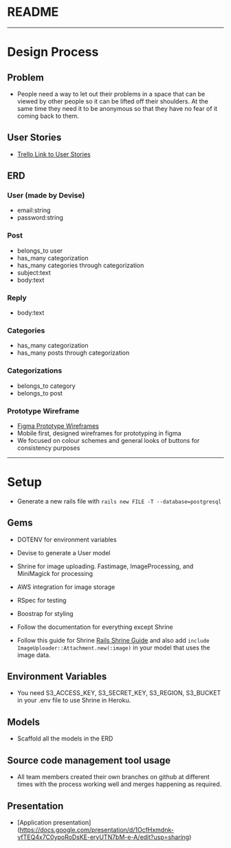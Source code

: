  # README

---

# Design Process

## Problem

- People need a way to let out their problems in a space that can be viewed by other people so it can be lifted off their shoulders. At the same time they need it to be anonymous so that they have no fear of it coming back to them.

## User Stories

- [Trello Link to User Stories](https://trello.com/b/j7Uiv1YR/railsline)

## ERD

### User (made by Devise)

- email:string
- password:string

### Post

- belongs_to user
- has_many categorization
- has_many categories through categorization
- subject:text
- body:text

### Reply

- body:text

### Categories

- has_many categorization
- has_many posts through categorization

### Categorizations
- belongs_to category
- belongs_to post

### Prototype Wireframe

- [Figma Prototype Wireframes](https://www.figma.com/file/a5vKTqigs302i0vo7B1rJuxq/Untitled)
- Mobile first, designed wireframes for prototyping in figma
- We focused on colour schemes and general looks of buttons for consistency purposes

---

# Setup

- Generate a new rails file with ``rails new FILE -T --database=postgresql``

## Gems

- DOTENV for environment variables
- Devise to generate a User model
- Shrine for image uploading. Fastimage, ImageProcessing, and MiniMagick for processing 
- AWS integration for image storage
- RSpec for testing
- Boostrap for styling

- Follow the documentation for everything except Shrine
- Follow this guide for Shrine [Rails Shrine Guide](https://www.sitepoint.com/rails-file-uploading-you-can-believe-in-with-shrine/) and also add ``include ImageUploader::Attachment.new(:image)`` in your model that uses the image data.

## Environment Variables

- You need S3_ACCESS_KEY, S3_SECRET_KEY, S3_REGION, S3_BUCKET in your .env file to use Shrine in Heroku.

## Models

- Scaffold all the models in the ERD

## Source code management tool usage

- All team members created their own branches on github at different times with the process working well and merges happening as required.


## Presentation
- [Application presentation] (https://docs.google.com/presentation/d/1OcfHxmdnk-vfTEQ4x7C0ypoRoDsKE-eryUTN7bM-e-A/edit?usp=sharing)